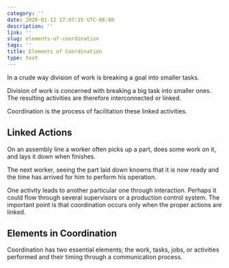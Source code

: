 ```yaml
---
category: ''
date: 2020-01-12 17:07:15 UTC-06:00
description: ''
link: ''
slug: elements-of-coordination
tags: ''
title: Elements of Coordination
type: text
---
```

In a crude way division of work is breaking a goal into smaller tasks.

Division of work is concerned with breaking a big task into smaller ones. The resulting activities are therefore interconnected or linked.

Coordination is the process of facilitation these linked activities.

## Linked Actions
On an assembly line a worker often picks up a part, does some work on it, and lays it down when finishes.

The next worker, seeing the part laid down knowns that it is now ready and the time has arrived for him to perform his operation.

One activity leads to another particular one through interaction. Perhaps it could flow through several supervisors or a production control system. The important point is that coordination occurs only when the proper actions are linked.

## Elements in Coordination
Coordination has two essential elements; the work, tasks, jobs, or activities performed and their timing through a communication process.

